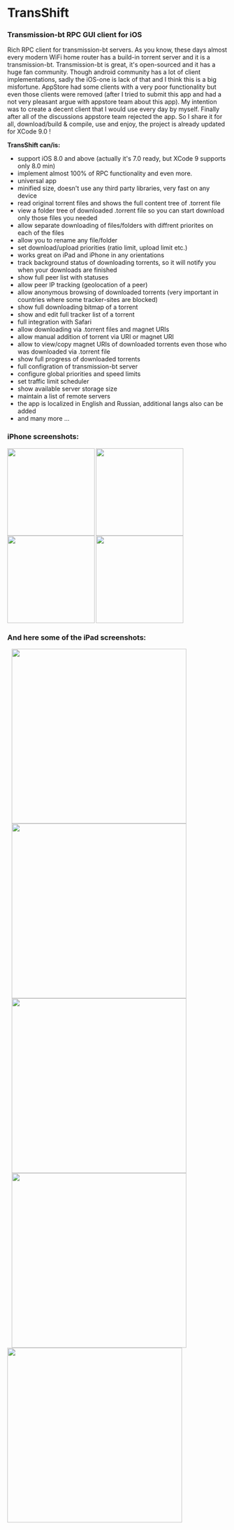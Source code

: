 # TransShift

### Transmission-bt RPC GUI client for iOS

Rich RPC client for transmission-bt servers.
As you know, these days almost every modern WiFi home router has a build-in torrent server and it is a transmission-bt. Transmission-bt is great, it's open-sourced and it has a huge fan community.
Though android community has a lot of client implementations, sadly the iOS-one is lack of that and I think this is a big misfortune. AppStore had some clients with a very poor functionality but even those clients were removed (after I tried to submit this app and had a not very pleasant argue with appstore team about this app). My intention was to create a decent client that I would use every day by myself. Finally after all of the discussions appstore team rejected the app. So I share it for all, download/build & compile, use and enjoy, the project is already updated for XCode 9.0 !

**TransShift can/is:**

- support iOS 8.0 and above (actually it's 7.0 ready, but XCode 9 supports only 8.0 min)
- implement almost 100% of RPC functionality and even more. 
- universal app
- minified size, doesn't use any third party libraries, very fast on any device
- read original torrent files and shows the full content tree of .torrent file
- view a folder tree of downloaded .torrent file so you can start download only those files you needed
- allow separate downloading of files/folders with diffrent priorites on each of the files
- allow you to rename any file/folder
- set download/upload priorities (ratio limit, upload limit etc.)
- works great on iPad and iPhone in any orientations
- track background status of downloading torrents, so it will notify you when your downloads are finished
- show full peer list with statuses 
- allow peer IP tracking (geolocation of a peer)
- allow anonymous browsing of downloaded torrents (very important in countries where some tracker-sites are blocked)
- show full downloading bitmap of a torrent
- show and edit  full tracker list of a torrent
- full integration with Safari
- allow downloading via .torrent files and magnet URIs
- allow manual addition of torrent via URI or magnet URI
- allow to view/copy magnet URIs of downloaded torrents even those who was downloaded via .torrent file
- show full progress of downloaded torrents
- full configration of transmission-bt server
- configure global priorities and speed limits
- set traffic limit scheduler
- show available server storage size
- maintain a list of remote servers
- the app is localized in English and Russian, additional langs also can be added
- and many more ...

### iPhone screenshots:

<img src="http://preview.ibb.co/k8YEqm/2017_10_21_16_20_46.png" width="200" align="left">
<img src="http://preview.ibb.co/kkd3i6/2017_10_21_16_21_15.png" width="200" align="left">
<img src="http://preview.ibb.co/hSHJGR/2017_10_21_16_21_48.png" width="200" align="left">
<img src="http://preview.ibb.co/nqPLVm/2017_10_21_16_24_17.png" width="200">

<br/>

### And here some of the iPad screenshots:


<img src="https://preview.ibb.co/ebN7jQ/2017_09_25_11_58_49.png" width="400" align="left" hspace="10">
<img src="https://preview.ibb.co/gCEyr5/2017_09_25_11_59_16.png" width="400" align="left" hspace="10">
<img src="https://preview.ibb.co/i2ZL4Q/2017_09_25_12_00_10.png" width="400" align="left" hspace="10">
<img src="https://preview.ibb.co/fy9WB5/2017_09_25_12_00_41.png" width="400" align="left" hspace="10">
<img src="https://preview.ibb.co/ksD2Jk/2017_09_25_12_01_22.png" width="400">
